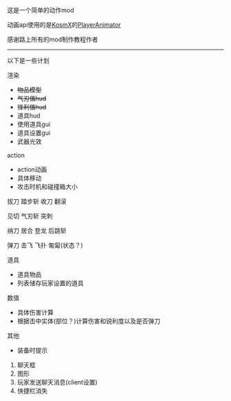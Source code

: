 这是一个简单的动作mod

动画api使用的是[KosmX](https://github.com/KosmX)的[PlayerAnimator](https://github.com/KosmX/minecraftPlayerAnimator)

感谢路上所有的mod制作教程作者

---
以下是一些计划

渲染

* ~~物品模型~~
* ~~气刃值hud~~
* ~~锋利值hud~~
* 道具hud
* 使用道具gui
* 道具设置gui
* 武器光效

action

* action动画
* 具体移动
* 攻击时机和碰撞箱大小

拔刀 踏步斩 收刀 翻滚

见切 气刃斩 突刺

纳刀 居合 登龙 后跳斩

弹刀 击飞 飞扑 匍匐(状态？)

道具

* 道具物品
* 列表储存玩家设置的道具

数值

* 具体伤害计算
* 根据击中实体(部位？)计算伤害和锐利度以及是否弹刀

其他

* 装备时提示
1. 聊天框
2. 图形
3. 玩家发送聊天消息(client设置)
4. 快捷栏消失